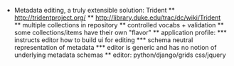 * Metadata editing, a truly extensible solution: Trident
** http://tridentproject.org/
** http://library.duke.edu/trac/dc/wiki/Trident
** multiple collections in repository
** controlled vocabs + validation
** some collections/items have their own "flavor"
** application profile:
*** instructs editor how to build ui for editing
*** schema neutral representation of metadata
*** editor is generic and has no notion of  underlying  metadata schemas
** editor: python/django/grids css/jquery
